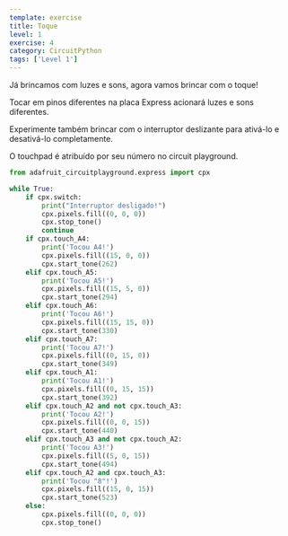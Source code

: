 ```yaml
---
template: exercise
title: Toque
level: 1
exercise: 4
category: CircuitPython
tags: ['Level 1']
---
```


Já brincamos com luzes e sons, agora vamos brincar com o toque!

Tocar em pinos diferentes na placa Express acionará luzes e sons diferentes.

Experimente também brincar com o interruptor deslizante para ativá-lo e desativá-lo completamente.

O touchpad é atribuído por seu número no circuit playground.

```python
from adafruit_circuitplayground.express import cpx

while True:
    if cpx.switch:
        print("Interruptor desligado!")
        cpx.pixels.fill((0, 0, 0))
        cpx.stop_tone()
        continue
    if cpx.touch_A4:
        print('Tocou A4!')
        cpx.pixels.fill((15, 0, 0))
        cpx.start_tone(262)
    elif cpx.touch_A5:
        print('Tocou A5!')
        cpx.pixels.fill((15, 5, 0))
        cpx.start_tone(294)
    elif cpx.touch_A6:
        print('Tocou A6!')
        cpx.pixels.fill((15, 15, 0))
        cpx.start_tone(330)
    elif cpx.touch_A7:
        print('Tocou A7!')
        cpx.pixels.fill((0, 15, 0))
        cpx.start_tone(349)
    elif cpx.touch_A1:
        print('Tocou A1!')
        cpx.pixels.fill((0, 15, 15))
        cpx.start_tone(392)
    elif cpx.touch_A2 and not cpx.touch_A3:
        print('Tocou A2!')
        cpx.pixels.fill((0, 0, 15))
        cpx.start_tone(440)
    elif cpx.touch_A3 and not cpx.touch_A2:
        print('Tocou A3!')
        cpx.pixels.fill((5, 0, 15))
        cpx.start_tone(494)
    elif cpx.touch_A2 and cpx.touch_A3:
        print('Tocou "8"!')
        cpx.pixels.fill((15, 0, 15))
        cpx.start_tone(523)
    else:
        cpx.pixels.fill((0, 0, 0))
        cpx.stop_tone()
```
